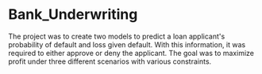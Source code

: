 # Bank_Underwriting

The project was to create two models to predict a loan applicant's probability of default and loss given default. With this information, it was required to either approve or deny the applicant. The goal was to maximize profit under three different scenarios with various constraints.
